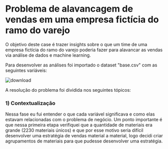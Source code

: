 # Problema de alavancagem de vendas em uma empresa fictícia do ramo do varejo 
O objetivo deste case é trazer insights sobre o que um time de uma empresa fictícia do ramo do varejo poderia fazer para alavancar as vendas via análise de dados e machine learning. 

Para desenvolver as análises foi importado o dataset "base.csv" com as seguintes variáveis:

![download](https://user-images.githubusercontent.com/86376728/228221204-958ebaec-9a3c-4adf-a8eb-f3cc814deb83.png)

A resolução do problema foi dividida nos seguintes tópicos:

### 1) Contextualização

Nessa fase eu fui entender o que cada variável significava e como elas estavam relacionadas com o problema de negócio.
Um ponto importante é que nessa primeira etapa verifiquei que a quantidade de materiais era grande (2230 materiais únicos)
e que por esse motivo seria difícil desenvolver uma estratégia de vendas material a material, logo decidi criar agrupamentos
de materiais para que pudesse desenvolver uma estratégia. 

